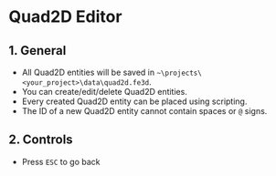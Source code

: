 # Quad2D Editor

## 1. General

- All Quad2D entities will be saved in `~\projects\<your_project>\data\quad2d.fe3d`.
- You can create/edit/delete Quad2D entities.
- Every created Quad2D entity can be placed using scripting.
- The ID of a new Quad2D entity cannot contain spaces or `@` signs.

## 2. Controls

- Press `ESC` to go back
